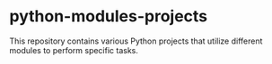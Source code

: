 # python-modules-projects
 This repository contains various Python projects that utilize different modules to perform specific tasks.
